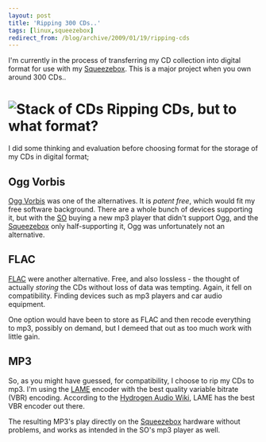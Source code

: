 ```yaml
---
layout: post
title: 'Ripping 300 CDs..'
tags: [linux,squeezebox]
redirect_from: /blog/archive/2009/01/19/ripping-cds
---
```


I'm currently in the process of transferring my CD collection into
digital format for use with my
[Squeezebox](http://efod.se/blog/tags/squeezebox/). This is a major
project when you own around 300 CDs..

![Stack of CDs](http://efod.se/media/blog/rip_cds.jpg)
Ripping CDs, but to what format?
================================

I did some thinking and evaluation before choosing format for the
storage of my CDs in digital format;

Ogg Vorbis
----------

[Ogg Vorbis](http://www.vorbis.com/) was one of the alternatives. It is
*patent free*, which would fit my free software background. There are a
whole bunch of devices supporting it, but with the
[SO](http://en.wikipedia.org/wiki/Significant_other) buying a new mp3
player that didn't support Ogg, and the
[Squeezebox](http://efod.se/blog/tags/squeezebox/) only half-supporting
it, Ogg was unfortunately not an alternative.

FLAC
----

[FLAC](http://flac.sourceforge.net/) were another alternative. Free, and
also lossless - the thought of actually *storing* the CDs without loss
of data was tempting. Again, it fell on compatibility. Finding devices
such as mp3 players and car audio equipment.

One option would have been to store as FLAC and then recode everything
to mp3, possibly on demand, but I demeed that out as too much work with
little gain.

MP3
---

So, as you might have guessed, for compatibility, I choose to rip my CDs
to mp3. I'm using the [LAME](http://lame.sourceforge.net/) encoder with
the best quality variable bitrate (VBR) encoding. According to the
[Hydrogen Audio
Wiki](http://wiki.hydrogenaudio.org/index.php?title=Lame), LAME has the
best VBR encoder out there.

The resulting MP3's play directly on the
[Squeezebox](http://efod.se/blog/tags/squeezebox/) hardware without
problems, and works as intended in the SO's mp3 player as well.

